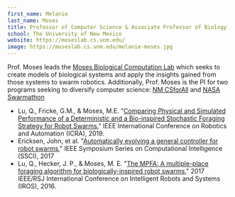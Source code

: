 ```yaml
---
first_name: Melanie
last_name: Moses
title: Professor of Computer Science & Associate Professor of Biology
school: The University of New Mexico
website: https://moseslab.cs.unm.edu/
image: https://moseslab.cs.unm.edu/melanie-moses.jpg
---
```

Prof. Moses leads the [Moses Biological Computation Lab](https://moseslab.cs.unm.edu/) which seeks to create models of biological systems and apply the insights gained from those systems to swarm robotics. Additionally, Prof. Moses is the PI for two programs seeking to diversify computer science: [NM CSforAll](https://cs4all.cs.unm.edu/) and [NASA Swarmathon](http://nasaswarmathon.com/)
* Lu, Q., Fricke, G.M., & Moses, M.E. "[Comparing Physical and Simulated Performance of a Deterministic and a Bio-inspired Stochastic Foraging Strategy for Robot Swarms.](https://www.cs.unm.edu/~lukey11/ICRA2019.pdf)" IEEE International Conference on Robotics and Automation (ICRA), 2019.
* Ericksen, John, et al. "[Automatically evolving a general controller for robot swarms.](https://ieeexplore.ieee.org/document/8285399)" IEEE Symposium Series on Computational Intelligence (SSCI), 2017
* Lu, Q., Hecker, J. P., & Moses, M. E. "[The MPFA: A multiple-place foraging algorithm for biologically-inspired robot swarms.](https://ieeexplore.ieee.org/abstract/document/7759561)" 2017 IEEE/RSJ International Conference on Intelligent Robots and Systems (IROS), 2016.
